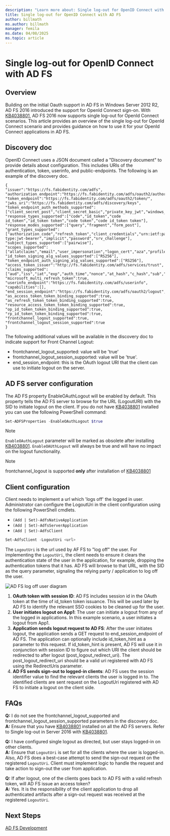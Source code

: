 ```yaml
---
description: "Learn more about: Single log-out for OpenID Connect with AD FS"
title: Single log-out for OpenID Connect with AD FS
author: billmath
ms.author: billmath
manager: femila
ms.date: 04/08/2025
ms.topic: article
---
```


#  Single log-out for OpenID Connect with AD FS

## Overview
Building on the initial Oauth support in AD FS in Windows Server 2012 R2, AD FS 2016 introduced the support for OpenId Connect sign-on. With [KB4038801](https://support.microsoft.com/en-gb/help/4038801/windows-10-update-kb4038801), AD FS 2016 now supports single log-out for OpenId Connect scenarios. This article provides an overview of the single log-out for OpenId Connect scenario and provides guidance on how to use it for your OpenId Connect applications in AD FS.


## Discovery doc
OpenID Connect uses a JSON document called a "Discovery document" to provide details about configuration.  This includes URIs of the authentication, token, userinfo, and public-endpoints.  The following is an example of the discovery doc.

```
{
"issuer":"https://fs.fabidentity.com/adfs",
"authorization_endpoint":"https://fs.fabidentity.com/adfs/oauth2/authorize/",
"token_endpoint":"https://fs.fabidentity.com/adfs/oauth2/token/",
"jwks_uri":"https://fs.fabidentity.com/adfs/discovery/keys",
"token_endpoint_auth_methods_supported":["client_secret_post","client_secret_basic","private_key_jwt","windows_client_authentication"],
"response_types_supported":["code","id_token","code id_token","id_token token","code token","code id_token token"],
"response_modes_supported":["query","fragment","form_post"],
"grant_types_supported":["authorization_code","refresh_token","client_credentials","urn:ietf:params:oauth:grant-type:jwt-bearer","implicit","password","srv_challenge"],
"subject_types_supported":["pairwise"],
"scopes_supported":["allatclaims","email","user_impersonation","logon_cert","aza","profile","vpn_cert","winhello_cert","openid"],
"id_token_signing_alg_values_supported":["RS256"],
"token_endpoint_auth_signing_alg_values_supported":["RS256"],
"access_token_issuer":"http://fs.fabidentity.com/adfs/services/trust",
"claims_supported":["aud","iss","iat","exp","auth_time","nonce","at_hash","c_hash","sub","upn","unique_name","pwd_url","pwd_exp","sid"],
"microsoft_multi_refresh_token":true,
"userinfo_endpoint":"https://fs.fabidentity.com/adfs/userinfo",
"capabilities":[],
"end_session_endpoint":"https://fs.fabidentity.com/adfs/oauth2/logout",
"as_access_token_token_binding_supported":true,
"as_refresh_token_token_binding_supported":true,
"resource_access_token_token_binding_supported":true,
"op_id_token_token_binding_supported":true,
"rp_id_token_token_binding_supported":true,
"frontchannel_logout_supported":true,
"frontchannel_logout_session_supported":true
}

```



The following additional values will be available in the discovery doc to indicate support for Front Channel Logout:

- frontchannel_logout_supported: value will be 'true'
- frontchannel_logout_session_supported: value will be 'true'.
- end_session_endpoint: this is the OAuth logout URI that the client can use to initiate logout on the server.


## AD FS server configuration
The AD FS property EnableOAuthLogout will be enabled by default.  This property tells the AD FS server to browse for the URL (LogoutURI) with the SID to initiate logout on the client.
If you do not have [KB4038801](https://support.microsoft.com/en-gb/help/4038801/windows-10-update-kb4038801) installed you can use the following PowerShell command:

```PowerShell
Set-ADFSProperties -EnableOAuthLogout $true
```

>[!NOTE]
> `EnableOAuthLogout` parameter will be marked as obsolete after installing [KB4038801](https://support.microsoft.com/en-gb/help/4038801/windows-10-update-kb4038801). `EnableOAUthLogout` will always be true and will have no impact on the logout functionality.

>[!NOTE]
>frontchannel_logout is supported **only** after installation of [KB4038801](https://support.microsoft.com/en-gb/help/4038801/windows-10-update-kb4038801)

## Client configuration
Client needs to implement a url which 'logs off' the logged in user. Administrator can configure the LogoutUri in the client configuration using the following PowerShell cmdlets.


- `(Add | Set)-AdfsNativeApplication`
- `(Add | Set)-AdfsServerApplication`
- `(Add | Set)-AdfsClient`

```PowerShell
Set-AdfsClient -LogoutUri <url>
```

The `LogoutUri` is the url used by AF FS to "log off" the user. For implementing the `LogoutUri`, the client needs to ensure it clears the authentication state of the user in the application, for example, dropping the authentication tokens that it has. AD FS will browse to that URL, with the SID as the query parameter, signaling the relying party / application to log off the user.

![AD FS log off user diagram](media/ad-fs-logout-openid-connect/adfs_single_logout2.png)

1.	**OAuth token with session ID**: AD FS includes session id in the OAuth token at the time of id_token token issuance. This will be used later by AD FS to identify the relevant SSO cookies to be cleaned up for the user.
2.	**User initiates logout on App1**: The user can initiate a logout from any of the logged in applications. In this example scenario, a user initiates a logout from App1.
3.	**Application sends logout request to AD FS**: After the user initiates logout, the application sends a GET request to end_session_endpoint of AD FS. The application can optionally include id_token_hint as a parameter to this request. If id_token_hint is present, AD FS will use it in conjunction with session ID to figure out which URI the client should be redirected to after logout (post_logout_redirect_uri).  The post_logout_redirect_uri should be a valid uri registered with AD FS using the RedirectUris parameter.
4.	**AD FS sends sign-out to logged-in clients**: AD FS uses the session identifier value to find the relevant clients the user is logged in to. The identified clients are sent request on the LogoutUri registered with AD FS to initiate a logout on the client side.

## FAQs
**Q:** I do not see the frontchannel_logout_supported and frontchannel_logout_session_supported parameters in the discovery doc.</br>
**A:** Ensure that you have [KB4038801](https://support.microsoft.com/en-gb/help/4038801/windows-10-update-kb4038801) installed on all the AD FS servers. Refer to Single log-out in Server 2016 with [KB4038801](https://support.microsoft.com/en-gb/help/4038801/windows-10-update-kb4038801).

**Q:** I have configured single logout as directed, but user stays logged-in on other clients.</br>
**A:** Ensure that `LogoutUri` is set for all the clients where the user is logged-in. Also, AD FS does a best-case attempt to send the sign-out request on the registered `LogoutUri`. Client must implement logic to handle the request and take action to sign-out the user from application.</br>

**Q:** If after logout, one of the clients goes back to AD FS with a valid refresh token, will AD FS issue an access token?</br>
**A:** Yes. It is the responsibility of the client application to drop all authenticated artifacts after a sign-out request was received at the registered `LogoutUri`.


## Next Steps
[AD FS Development](../../ad-fs/AD-FS-Development.md)
